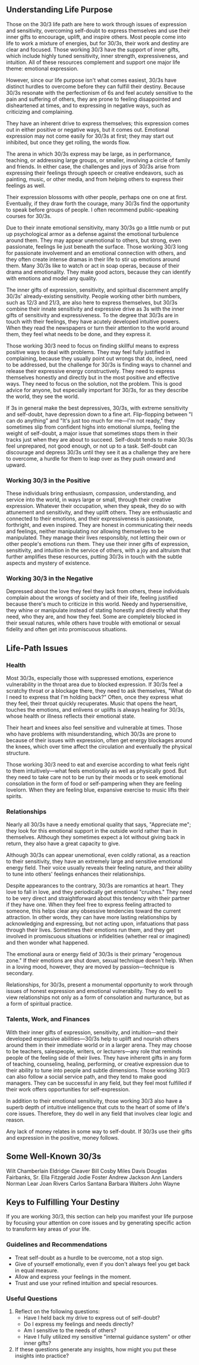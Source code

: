## Understanding Life Purpose

Those on the 30/3 life path are here to work through issues of expression and sensitivity, overcoming self-doubt to express themselves and use their inner gifts to encourage, uplift, and inspire others. Most people come into life to work a mixture of energies, but for 30/3s, their work and destiny are clear and focused. Those working 30/3 have the support of inner gifts, which include highly tuned sensitivity, inner strength, expressiveness, and intuition. All of these resources complement and support one major life theme: emotional expression.

However, since our life purpose isn't what comes easiest, 30/3s have distinct hurdles to overcome before they can fulfill their destiny. Because 30/3s resonate with the perfectionism of 6s and feel acutely sensitive to the pain and suffering of others, they are prone to feeling disappointed and disheartened at times, and to expressing in negative ways, such as criticizing and complaining.

They have an inherent drive to express themselves; this expression comes out in either positive or negative ways, but it comes out. Emotional expression may not come easily for 30/3s at first; they may start out inhibited, but once they get rolling, the words flow.

The arena in which 30/3s express may be large, as in performance, teaching, or addressing large groups, or smaller, involving a circle of family and friends. In either case, the challenges and joys of 30/3s arise from expressing their feelings through speech or creative endeavors, such as painting, music, or other media, and from helping others to express their feelings as well.

Their expression blossoms with other people, perhaps one on one at first. Eventually, if they draw forth the courage, many 30/3s find the opportunity to speak before groups of people. I often recommend public-speaking courses for 30/3s.

Due to their innate emotional sensitivity, many 30/3s go a little numb or put up psychological armor as a defense against the emotional turbulence around them. They may appear unemotional to others, but strong, even passionate, feelings lie just beneath the surface. Those working 30/3 long for passionate involvement and an emotional connection with others, and they often create intense dramas in their life to stir up emotions around them. Many 30/3s like to watch or act in soap operas, because of their drama and emotionality. They make good actors, because they can identify with emotions and model any quality.

The inner gifts of expression, sensitivity, and spiritual discernment amplify 30/3s' already-existing sensitivity. People working other birth numbers, such as 12/3 and 21/3, are also here to express themselves, but 30/3s combine their innate sensitivity and expressive drive as 3s with the inner gifts of sensitivity and expressiveness. To the degree that 30/3s are in touch with their feelings, they have acutely developed intuitive powers. When they read the newspapers or turn their attention to the world around them, they feel what needs to be done, and they express it.

Those working 30/3 need to focus on finding skillful means to express positive ways to deal with problems. They may feel fully justified in complaining, because they usually point out wrongs that do, indeed, need to be addressed, but the challenge for 30/3s is finding ways to channel and release their expressive energy constructively. They need to express themselves honestly and directly but in the most positive and effective ways. They need to focus on the solution, not the problem. This is good advice for anyone, but especially important for 30/3s, for as they describe the world, they see the world.

If 3s in general make the best depressives, 30/3s, with extreme sensitivity and self-doubt, have depression down to a fine art. Flip-flopping between "I can do anything" and "It's just too much for me—I'm not ready," they sometimes slip from confident highs into emotional slumps, feeling the weight of self-doubt, a major issue that sometimes stops them in their tracks just when they are about to succeed. Self-doubt tends to make 30/3s feel unprepared, not good enough, or not up to a task. Self-doubt can discourage and depress 30/3s until they see it as a challenge they are here to overcome, a hurdle for them to leap over as they push onward and upward.

### Working 30/3 in the Positive

These individuals bring enthusiasm, compassion, understanding, and service into the world, in ways large or small, through their creative expression. Whatever their occupation, when they speak, they do so with attunement and sensitivity, and they uplift others. They are enthusiastic and connected to their emotions, and their expressiveness is passionate, forthright, and even inspired. They are honest in communicating their needs and feelings, neither manipulating nor allowing themselves to be manipulated. They manage their lives responsibly, not letting their own or other people's emotions run them. They use their inner gifts of expression, sensitivity, and intuition in the service of others, with a joy and altruism that further amplifies these resources, putting 30/3s in touch with the subtle aspects and mystery of existence.

### Working 30/3 in the Negative

Depressed about the love they feel they lack from others, these individuals complain about the wrongs of society and of their life, feeling justified because there's much to criticize in this world. Needy and hypersensitive, they whine or manipulate instead of stating honestly and directly what they need, who they are, and how they feel. Some are completely blocked in their sexual natures, while others have trouble with emotional or sexual fidelity and often get into promiscuous situations.

## Life-Path Issues

### Health

Most 30/3s, especially those with suppressed emotions, experience vulnerability in the throat area due to blocked expression. If 30/3s feel a scratchy throat or a blockage there, they need to ask themselves, "What do I need to express that I'm holding back?" Often, once they express what they feel, their throat quickly recuperates. Music that opens the heart, touches the emotions, and enlivens or uplifts is always healing for 30/3s, whose health or illness reflects their emotional state.

Their heart and knees also feel sensitive and vulnerable at times. Those who have problems with misunderstanding, which 30/3s are prone to because of their issues with expression, often get energy blockages around the knees, which over time affect the circulation and eventually the physical structure.

Those working 30/3 need to eat and exercise according to what feels right to them intuitively—what feels emotionally as well as physically good. But they need to take care not to be run by their moods or to seek emotional consolation in the form of food or self-pampering when they are feeling lovelorn. When they are feeling blue, expansive exercise to music lifts their spirits.

### Relationships

Nearly all 30/3s have a needy emotional quality that says, "Appreciate me"; they look for this emotional support in the outside world rather than in themselves. Although they sometimes expect a lot without giving back in return, they also have a great capacity to give.

Although 30/3s can appear unemotional, even coldly rational, as a reaction to their sensitivity, they have an extremely large and sensitive emotional energy field. Their voice usually reveals their feeling nature, and their ability to tune into others' feelings enhances their relationships.

Despite appearances to the contrary, 30/3s are romantics at heart. They love to fall in love, and they periodically get emotional "crushes." They need to be very direct and straightforward about this tendency with their partner if they have one. When they feel free to express feeling attracted to someone, this helps clear any obsessive tendencies toward the current attraction. In other words, they can have more lasting relationships by acknowledging and expressing, but not acting upon, infatuations that pass through their lives. Sometimes their emotions run them, and they get involved in promiscuous situations or infidelities (whether real or imagined) and then wonder what happened.

The emotional aura or energy field of 30/3s is their primary "erogenous zone." If their emotions are shut down, sexual technique doesn't help. When in a loving mood, however, they are moved by passion—technique is secondary.

Relationships, for 30/3s, present a monumental opportunity to work through issues of honest expression and emotional vulnerability. They do well to view relationships not only as a form of consolation and nurturance, but as a form of spiritual practice.

### Talents, Work, and Finances

With their inner gifts of expression, sensitivity, and intuition—and their developed expressive abilities—30/3s help to uplift and nourish others around them in their immediate world or in a larger arena. They may choose to be teachers, salespeople, writers, or lecturers—any role that reminds people of the feeling side of their lives. They have inherent gifts in any form of teaching, counseling, healing, performing, or creative expression due to their ability to tune into people and subtle dimensions. Those working 30/3 can also follow a social service path, and they tend to make good managers. They can be successful in any field, but they feel most fulfilled if their work offers opportunities for self-expression.

In addition to their emotional sensitivity, those working 30/3 also have a superb depth of intuitive intelligence that cuts to the heart of some of life's core issues. Therefore, they do well in any field that involves clear logic and reason.

Any lack of money relates in some way to self-doubt. If 30/3s use their gifts and expression in the positive, money follows.

## Some Well-Known 30/3s

Wilt Chamberlain
Eldridge Cleaver
Bill Cosby
Miles Davis
Douglas Fairbanks, Sr.
Ella Fitzgerald
Jodie Foster
Andrew Jackson
Ann Landers
Norman Lear
Joan Rivers
Carlos Santana
Barbara Walters
John Wayne

## Keys to Fulfilling Your Destiny

If you are working 30/3, this section can help you manifest your life purpose by focusing your attention on core issues and by generating specific action to transform key areas of your life.

### Guidelines and Recommendations

* Treat self-doubt as a hurdle to be overcome, not a stop sign.
* Give of yourself emotionally, even if you don't always feel you get back in equal measure.
* Allow and express your feelings in the moment.
* Trust and use your refined intuition and special resources.

### Useful Questions

1. Reflect on the following questions:
   * Have I held back my drive to express out of self-doubt?
   * Do I express my feelings and needs directly?
   * Am I sensitive to the needs of others?
   * Have I fully utilized my sensitive "internal guidance system" or other inner gifts?
2. If these questions generate any insights, how might you put these insights into practice?
